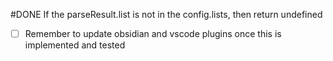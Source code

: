 #DONE  If the parseResult.list is not in the config.lists, then return undefined
- [ ] Remember to update obsidian and vscode plugins once this is implemented and tested
<!--
#bug
#imdone-1.54.0
order:-170
completed:2025-02-14T14:48:03-05:00
archived:true
archivedAt:2025-02-14T14:48:03-05:00
originalPath:lib/adapters/parsers/task/TaskParser.js
originalLine:31
-->



